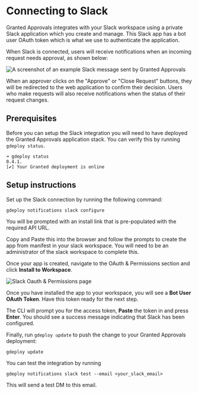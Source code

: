 # Connecting to Slack

Granted Approvals integrates with your Slack workspace using a private Slack application which you create and manage. This Slack app has a bot user OAuth token which is what we use to authenticate the application.

When Slack is connected, users will receive notifications when an incoming request needs approval, as shown below:

![A screenshot of an example Slack message sent by Granted Approvals](/img/slack-message.png)

When an approver clicks on the "Approve" or "Close Request" buttons, they will be redirected to the web application to confirm their decision. Users who make requests will also receive notifications when the status of their request changes.

## Prerequisites

Before you can setup the Slack integration you will need to have deployed the Granted Approvals application stack. You can verify this by running `gdeploy status`.

```
➜ gdeploy status
0.4.1.
[✔] Your Granted deployment is online
```

## Setup instructions

Set up the Slack connection by running the following command:

```
gdeploy notifications slack configure
```

You will be prompted with an install link that is pre-populated with the required API URL.

Copy and Paste this into the browser and follow the prompts to create the app from manifest in your slack workspace. You will need to be an administrator of the slack workspace to complete this.

Once your app is created, navigate to the OAuth & Permissions section and click **Install to Workspace**.

![Slack Oauth & Permissions page](/img/slack-permissions.png)

Once you have installed the app to your workspace, you will see a **Bot User OAuth Token**. Have this token ready for the next step.

The CLI will prompt you for the access token, **Paste** the token in and press **Enter**. You should see a success message indicating that Slack has been configured.

Finally, run `gdeploy update` to push the change to your Granted Approvals deployment:

```
gdeploy update
```

You can test the integration by running

```
gdeploy notifications slack test --email <your_slack_email>
```

This will send a test DM to this email.
